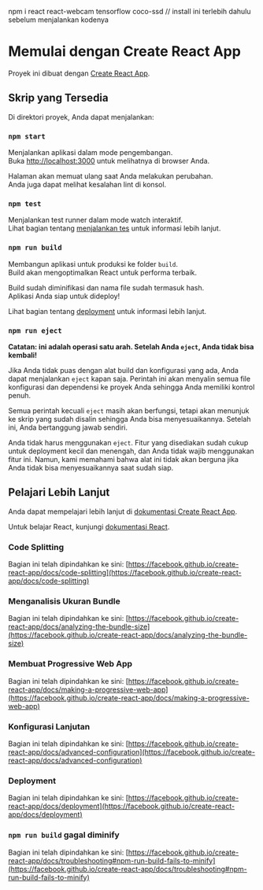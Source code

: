 npm i react react-webcam tensorflow coco-ssd // install ini terlebih dahulu sebelum menjalankan kodenya

# Memulai dengan Create React App

Proyek ini dibuat dengan [Create React App](https://github.com/facebook/create-react-app).

## Skrip yang Tersedia

Di direktori proyek, Anda dapat menjalankan:

### `npm start`

Menjalankan aplikasi dalam mode pengembangan.\
Buka [http://localhost:3000](http://localhost:3000) untuk melihatnya di browser Anda.

Halaman akan memuat ulang saat Anda melakukan perubahan.\
Anda juga dapat melihat kesalahan lint di konsol.

### `npm test`

Menjalankan test runner dalam mode watch interaktif.\
Lihat bagian tentang [menjalankan tes](https://facebook.github.io/create-react-app/docs/running-tests) untuk informasi lebih lanjut.

### `npm run build`

Membangun aplikasi untuk produksi ke folder `build`.\
Build akan mengoptimalkan React untuk performa terbaik.

Build sudah diminifikasi dan nama file sudah termasuk hash.\
Aplikasi Anda siap untuk dideploy!

Lihat bagian tentang [deployment](https://facebook.github.io/create-react-app/docs/deployment) untuk informasi lebih lanjut.

### `npm run eject`

**Catatan: ini adalah operasi satu arah. Setelah Anda `eject`, Anda tidak bisa kembali!**

Jika Anda tidak puas dengan alat build dan konfigurasi yang ada, Anda dapat menjalankan `eject` kapan saja. Perintah ini akan menyalin semua file konfigurasi dan dependensi ke proyek Anda sehingga Anda memiliki kontrol penuh.

Semua perintah kecuali `eject` masih akan berfungsi, tetapi akan menunjuk ke skrip yang sudah disalin sehingga Anda bisa menyesuaikannya. Setelah ini, Anda bertanggung jawab sendiri.

Anda tidak harus menggunakan `eject`. Fitur yang disediakan sudah cukup untuk deployment kecil dan menengah, dan Anda tidak wajib menggunakan fitur ini. Namun, kami memahami bahwa alat ini tidak akan berguna jika Anda tidak bisa menyesuaikannya saat sudah siap.

## Pelajari Lebih Lanjut

Anda dapat mempelajari lebih lanjut di [dokumentasi Create React App](https://facebook.github.io/create-react-app/docs/getting-started).

Untuk belajar React, kunjungi [dokumentasi React](https://reactjs.org/).

### Code Splitting

Bagian ini telah dipindahkan ke sini: [https://facebook.github.io/create-react-app/docs/code-splitting](https://facebook.github.io/create-react-app/docs/code-splitting)

### Menganalisis Ukuran Bundle

Bagian ini telah dipindahkan ke sini: [https://facebook.github.io/create-react-app/docs/analyzing-the-bundle-size](https://facebook.github.io/create-react-app/docs/analyzing-the-bundle-size)

### Membuat Progressive Web App

Bagian ini telah dipindahkan ke sini: [https://facebook.github.io/create-react-app/docs/making-a-progressive-web-app](https://facebook.github.io/create-react-app/docs/making-a-progressive-web-app)

### Konfigurasi Lanjutan

Bagian ini telah dipindahkan ke sini: [https://facebook.github.io/create-react-app/docs/advanced-configuration](https://facebook.github.io/create-react-app/docs/advanced-configuration)

### Deployment

Bagian ini telah dipindahkan ke sini: [https://facebook.github.io/create-react-app/docs/deployment](https://facebook.github.io/create-react-app/docs/deployment)

### `npm run build` gagal diminify

Bagian ini telah dipindahkan ke sini: [https://facebook.github.io/create-react-app/docs/troubleshooting#npm-run-build-fails-to-minify](https://facebook.github.io/create-react-app/docs/troubleshooting#npm-run-build-fails-to-minify)
